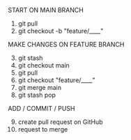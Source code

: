 START ON MAIN BRANCH

1. git pull
2. git checkout -b "feature/\_\_\_\_"

MAKE CHANGES ON FEATURE BRANCH

3. git stash
4. git checkout main
5. git pull
6. git checkout "feature/\_\_\_\_"
7. git merge main
8. git stash pop

ADD / COMMIT / PUSH

9. create pull request on GitHub
10. request to merge
